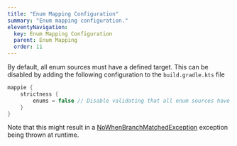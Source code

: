 ```yaml
---
title: "Enum Mapping Configuration"
summary: "Enum mapping configuration."
eleventyNavigation:
  key: Enum Mapping Configuration
  parent: Enum Mapping
  order: 11
---
```


By default, all enum sources must have a defined target. This can be disabled by adding the following
configuration to the `build.gradle.kts` file

```kotlin
mappie {
    strictness {
        enums = false // Disable validating that all enum sources have a corresponding target 
    }
}
```

Note that this might result in a [NoWhenBranchMatchedException](https://kotlinlang.org/api/latest/jvm/stdlib/kotlin/-no-when-branch-matched-exception/) exception being thrown at runtime.